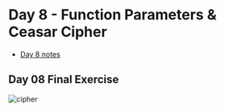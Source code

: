 # Day 8 - Function Parameters & Ceasar Cipher

- [Day 8 notes](day08_notes.md)

## Day 08 Final Exercise

![cipher](cipher.gif)
